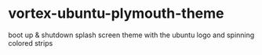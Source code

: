 # vortex-ubuntu-plymouth-theme
boot up &amp; shutdown splash screen theme with the ubuntu logo and spinning colored strips
